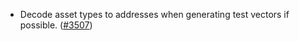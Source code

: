 - Decode asset types to addresses when generating test vectors if possible.
  ([\#3507](https://github.com/anoma/namada/pull/3507))

